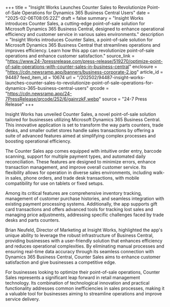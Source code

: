 +++
title = "Insight Works Launches Counter Sales to Revolutionize Point-of-Sale Operations for Dynamics 365 Business Central Users"
date = "2025-02-06T08:05:22Z"
draft = false
summary = "Insight Works introduces Counter Sales, a cutting-edge point-of-sale solution for Microsoft Dynamics 365 Business Central, designed to enhance operational efficiency and customer service in various sales environments."
description = "Insight Works introduces Counter Sales, a point-of-sale solution for Microsoft Dynamics 365 Business Central that streamlines operations and improves efficiency. Learn how this app can revolutionize point-of-sale operations and enhance customer satisfaction."
source_link = "https://www.24-7pressrelease.com/press-release/519270/optimize-point-of-sale-operations-with-counter-sales-in-business-central"
enclosure = "https://cdn.newsramp.app/banners/business-corporate-2.jpg"
article_id = 94487
feed_item_id = 10674
url = "/202502/94487-insight-works-launches-counter-sales-to-revolutionize-point-of-sale-operations-for-dynamics-365-business-central-users"
qrcode = "https://cdn.newsramp.app/24-7PressRelease/qrcode/252/6/gainrzkF.webp"
source = "24-7 Press Release"
+++

<p>Insight Works has unveiled Counter Sales, a novel point-of-sale solution tailored for businesses utilizing Microsoft Dynamics 365 Business Central. This innovative application is set to transform the way parts counters, trade desks, and smaller outlet stores handle sales transactions by offering a suite of advanced features aimed at simplifying complex processes and boosting operational efficiency.</p><p>The Counter Sales app comes equipped with intuitive order entry, barcode scanning, support for multiple payment types, and automated daily reconciliation. These features are designed to minimize errors, enhance transaction management, and improve overall customer service. Its flexibility allows for operation in diverse sales environments, including walk-in sales, phone orders, and trade desk transactions, with mobile compatibility for use on tablets or fixed setups.</p><p>Among its critical features are comprehensive inventory tracking, management of customer purchase histories, and seamless integration with existing payment processing systems. Additionally, the app supports gift card transactions and offers advanced tools for tracking lost sales and managing price adjustments, addressing specific challenges faced by trade desks and parts counters.</p><p>Brian Neufeld, Director of Marketing at Insight Works, highlighted the app's unique ability to leverage the robust infrastructure of Business Central, providing businesses with a user-friendly solution that enhances efficiency and reduces operational complexities. By eliminating manual processes and ensuring real-time data accuracy through its seamless connection with Dynamics 365 Business Central, Counter Sales aims to enhance customer satisfaction and give businesses a competitive edge.</p><p>For businesses looking to optimize their point-of-sale operations, Counter Sales represents a significant leap forward in retail management technology. Its combination of technological innovation and practical functionality addresses common inefficiencies in sales processes, making it a valuable tool for businesses aiming to streamline operations and improve service delivery.</p>